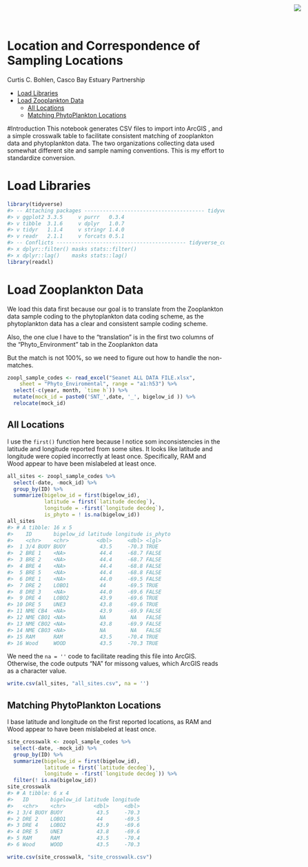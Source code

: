 Location and Correspondence of Sampling Locations
================
Curtis C. Bohlen, Casco Bay Estuary Partnership

-   [Load Libraries](#load-libraries)
-   [Load Zooplankton Data](#load-zooplankton-data)
    -   [All Locations](#all-locations)
    -   [Matching PhytoPlankton
        Locations](#matching-phytoplankton-locations)

<img
    src="https://www.cascobayestuary.org/wp-content/uploads/2014/04/logo_sm.jpg"
    style="position:absolute;top:10px;right:50px;" />

\#Introduction This notebook generates CSV files to import into ArcGIS ,
and a simple crosswalk table to facilitate consistent matching of
zooplankton data and phytoplankton data. The two organizations
collecting data used somewhat different site and sample naming
conventions. This is my effort to standardize conversion.

# Load Libraries

``` r
library(tidyverse)
#> -- Attaching packages --------------------------------------- tidyverse 1.3.1 --
#> v ggplot2 3.3.5     v purrr   0.3.4
#> v tibble  3.1.6     v dplyr   1.0.7
#> v tidyr   1.1.4     v stringr 1.4.0
#> v readr   2.1.1     v forcats 0.5.1
#> -- Conflicts ------------------------------------------ tidyverse_conflicts() --
#> x dplyr::filter() masks stats::filter()
#> x dplyr::lag()    masks stats::lag()
library(readxl)
```

# Load Zooplankton Data

We load this data first because our goal is to translate from the
Zooplankton data sample coding to the phytoplankton data coding scheme,
as the phytoplankton data has a clear and consistent sample coding
scheme.

Also, the one clue I have to the “translation” is in the first two
columns of the “Phyto\_Environment” tab in the Zooplankton data

But the match is not 100%, so we need to figure out how to handle the
non-matches.

``` r
zoopl_sample_codes <- read_excel("Seanet ALL DATA FILE.xlsx", 
    sheet = "Phyto_Enviromental", range = "a1:h53") %>%
  select(-c(year, month, `time h`)) %>%
  mutate(mock_id = paste0('SNT_',date, '_', bigelow_id )) %>%
  relocate(mock_id)
```

## All Locations

I use the `first()` function here because I notice som inconsistencies
in the latitude and longitude reported from some sites. It looks like
latitude and longitude were copied incorrectly at least once.
Specifically, RAM and Wood appear to have been mislabeled at least once.

``` r
all_sites <- zoopl_sample_codes %>%
  select(-date, -mock_id) %>%
  group_by(ID) %>%
  summarize(bigelow_id = first(bigelow_id),
            latitude = first(`latitude decdeg`),
            longitude = -first(`longitude decdeg`),
            is_phyto = ! is.na(bigelow_id))
all_sites
#> # A tibble: 16 x 5
#>    ID       bigelow_id latitude longitude is_phyto
#>    <chr>    <chr>         <dbl>     <dbl> <lgl>   
#>  1 3/4 BUOY BUOY           43.5     -70.3 TRUE    
#>  2 BRE 1    <NA>           44.4     -68.7 FALSE   
#>  3 BRE 2    <NA>           44.4     -68.7 FALSE   
#>  4 BRE 4    <NA>           44.4     -68.8 FALSE   
#>  5 BRE 5    <NA>           44.4     -68.8 FALSE   
#>  6 DRE 1    <NA>           44.0     -69.5 FALSE   
#>  7 DRE 2    LOBO1          44       -69.5 TRUE    
#>  8 DRE 3    <NA>           44.0     -69.6 FALSE   
#>  9 DRE 4    LOBO2          43.9     -69.6 TRUE    
#> 10 DRE 5    UNE3           43.8     -69.6 TRUE    
#> 11 NME CB4  <NA>           43.9     -69.9 FALSE   
#> 12 NME CBO1 <NA>           NA        NA   FALSE   
#> 13 NME CBO2 <NA>           43.8     -69.9 FALSE   
#> 14 NME CBO3 <NA>           NA        NA   FALSE   
#> 15 RAM      RAM            43.5     -70.4 TRUE    
#> 16 Wood     WOOD           43.5     -70.3 TRUE
```

We need the `na = ''` code to facilitate reading this file into ArcGIS.
Otherwise, the code outputs “NA” for missong values, which ArcGIS reads
as a character value.

``` r
write.csv(all_sites, "all_sites.csv", na = '')
```

## Matching PhytoPlankton Locations

I base latitude and longitude on the first reported locations, as RAM
and Wood appear to have been mislabeled at least once.

``` r
site_crosswalk <- zoopl_sample_codes %>%
  select(-date, -mock_id) %>%
  group_by(ID) %>%
  summarize(bigelow_id = first(bigelow_id),
            latitude = first(`latitude decdeg`),
            longitude = -first(`longitude decdeg`)) %>%
  filter(! is.na(bigelow_id))
site_crosswalk
#> # A tibble: 6 x 4
#>   ID       bigelow_id latitude longitude
#>   <chr>    <chr>         <dbl>     <dbl>
#> 1 3/4 BUOY BUOY           43.5     -70.3
#> 2 DRE 2    LOBO1          44       -69.5
#> 3 DRE 4    LOBO2          43.9     -69.6
#> 4 DRE 5    UNE3           43.8     -69.6
#> 5 RAM      RAM            43.5     -70.4
#> 6 Wood     WOOD           43.5     -70.3
```

``` r
write.csv(site_crosswalk, "site_crosswalk.csv")
```
